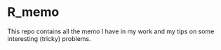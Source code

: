 # R_memo

This repo contains all the memo I have in my work and my tips on some interesting (tricky) problems.
